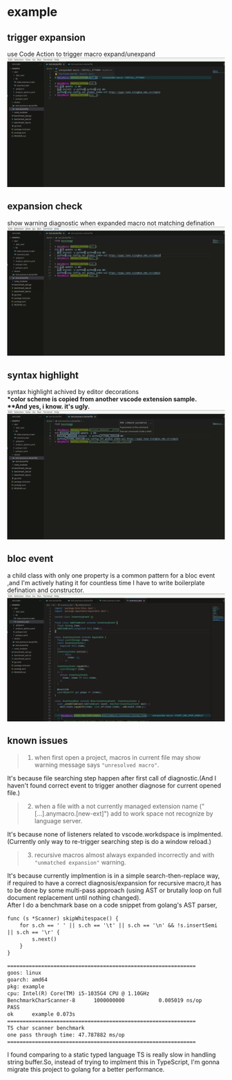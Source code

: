 # example

## trigger expansion
use Code Action to trigger macro expand/unexpand
![expand_unexpand](media/expand_unexpand.gif)

## expansion check
show warning diagnostic when expanded macro not matching defination
![expansion_check](media/expansion_check.gif)

## syntax highlight
syntax highlight achived by editor decorations  
**\*color scheme is copied from another vscode extension sample.**  
**\*\*And yes, i know. it's ugly.**
![argument_decorator](media/argument_decorator.gif)

## bloc event
a child class with only one property is a common pattern for a bloc event ,and I'm actively hating it for countless time I have to write boilerplate defination and constructor.
![call_macro](media/call_macro.gif)

## known issues
>1. when first open a project, macros in current file may show warning message says `"unresolved macro"`.

It's because file searching step happen after first call of diagnostic.(And I haven't found correct event to trigger another diagnose for current opened file.)

>2. when a file with a not currently managed extension name ("\[...\].anymacro.\[new-ext\]") add to work space not recognize by language server. 

It's because none of listeners related to vscode.workdspace is implmented.(Currently only way to re-trigger searching step is do a window reload.)

>3. recursive macros almost always expanded incorrectly and with `"unmatched expansion"` warning.

It's because currently implmention is in a simple search-then-replace way, if required to have a correct diagnosis/expansion for recursive macro,it has to be done by some multi-pass approach (using AST or brutally loop on full document replacement until nothing changed).  
After I do a benchmark base on a code snippet from golang's AST parser,
```
func (s *Scanner) skipWhitespace() {
	for s.ch == ' ' || s.ch == '\t' || s.ch == '\n' && !s.insertSemi || s.ch == '\r' {
		s.next()
	}
}
```
```
=============================================================
goos: linux
goarch: amd64
pkg: example
cpu: Intel(R) Core(TM) i5-1035G4 CPU @ 1.10GHz
BenchmarkCharScanner-8   	1000000000	         0.005019 ns/op
PASS
ok  	example	0.073s
=============================================================
TS char scanner benchmark
one pass through time: 47.787882 ms/op
=============================================================
```
I found comparing to a static typed language TS is really slow in handling string buffer.So, instead of trying to implment this in TypeScript, I'm gonna migrate this project to golang for a better performance.

